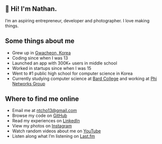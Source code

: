 ## 👋 Hi! I'm Nathan.

I’m an aspiring entrepreneur, developer and photographer. I love making things.

## Some things about me

- Grew up in [Gwacheon, Korea](https://en.wikipedia.org/wiki/Gwacheon)
- Coding since when I was 13
- Launched an app with 300K+ users in middle school
- Worked in startups since when I was 15
- Went to #1 public high school for computer science in Korea
- Currently studying computer science at [Bard College](https://bard.edu) and working at [Phi Networks Group](https://phinetworksgroup.com/)

## Where to find me online

- Email me at [ntcho13@gmail.com](mailto:ntcho13@gmail.com)
- Browse my code on [GitHub](https://github.com/ntcho)
- Read my experiences on [LinkedIn](https://linkedin.com/in/ntcho)
- View my photos on [Instagram](https://instagram.com/nt.cho)
- Watch random videos about me on [YouTube](https://youtube.com/nathancho)
- Listen along what I’m listening on [Last.fm](https://www.last.fm/user/BedrockPic)
